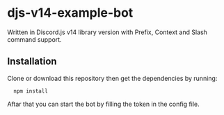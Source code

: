 # djs-v14-example-bot
Written in Discord.js v14 library version with Prefix, Context and Slash command support.
## Installation

Clone or download this repository then get the dependencies by running:

```sh-session
  npm install
```
Aftar that you can start the bot by filling the token in the config file.
